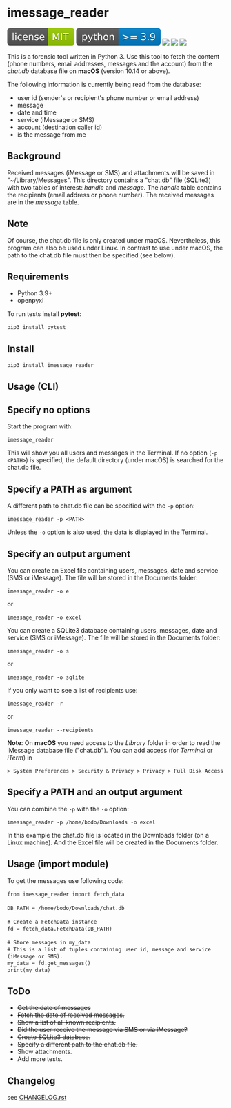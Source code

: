 # imessage_reader

![](img/license-MIT-green.svg) ![](img/python-3.9-blue.svg) ![](https://img.shields.io/github/last-commit/niftycode/imessage_reader.svg?style=flat) ![](https://img.shields.io/github/issues/niftycode/imessage_reader.svg?style=flat)  ![](https://img.shields.io/pypi/v/imessage_reader)

This is a forensic tool written in Python 3. Use this tool to fetch the content (phone numbers, email addresses, messages and the account) from the *chat.db* database file on **macOS** (version 10.14 or above).

The following information is currently being read from the database:

* user id (sender's or recipient's phone number or email address)
* message
* date and time
* service (iMessage or SMS)
* account (destination caller id)
* is the message from me

## Background

Received messages (iMessage or SMS) and attachments will be saved in "~/Library/Messages". This directory contains a "chat.db" file (SQLite3) with two tables of interest: *handle* and *message*. The *handle* table contains the recipients (email address or phone number). The received messages are in the *message* table.

## Note

Of course, the chat.db file is only created under macOS. Nevertheless, this program can also be used under Linux. In contrast to use under macOS, the path to the chat.db file must then be specified (see below).

## Requirements

* Python 3.9+
* openpyxl

To run tests install **pytest**:

    pip3 install pytest

## Install

    pip3 install imessage_reader

## Usage (CLI)

## Specify no options

Start the program with:

    imessage_reader

This will show you all users and messages in the Terminal. If no option (`-p <PATH>`) is specified, the default directory (under macOS) is searched for the chat.db file.

## Specify a PATH as argument

A different path to chat.db file can be specified with the `-p` option:

    imessage_reader -p <PATH>

Unless the `-o` option is also used, the data is displayed in the Terminal.

## Specify an output argument

You can create an Excel file containing users, messages, date and service (SMS or iMessage). The file will be stored in the
Documents folder:

    imessage_reader -o e

or

    imessage_reader -o excel

You can create a SQLite3 database containing users, messages, date and service (SMS or iMessage). The file will be stored in the Documents folder:

    imessage_reader -o s

or

    imessage_reader -o sqlite

If you only want to see a list of recipients use:

    imessage_reader -r

or

    imessage_reader --recipients

**Note**: On **macOS** you need access to the *Library* folder in order to read the iMessage database file ("chat.db"). You can add access (for *Terminal* or *iTerm*) in

    > System Preferences > Security & Privacy > Privacy > Full Disk Access

## Specify a PATH and an output argument

You can combine the `-p` with the `-o` option:

    imessage_reader -p /home/bodo/Downloads -o excel

In this example the chat.db file is located in the Downloads folder (on a Linux machine). And the Excel file will be created in the Documents folder.

## Usage (import module)

To get the messages use following code:

    from imessage_reader import fetch_data
    
    DB_PATH = /home/bodo/Downloads/chat.db
    
    # Create a FetchData instance
    fd = fetch_data.FetchData(DB_PATH)

    # Store messages in my_data
    # This is a list of tuples containing user id, message and service (iMessage or SMS).
    my_data = fd.get_messages()
    print(my_data)

## ToDo

* ~~Get the date of messages~~
* ~~Fetch the date of received messages.~~
* ~~Show a list of all known recipients.~~
* ~~Did the user receive the message via SMS or via iMessage?~~
* ~~Create SQLite3 database.~~
* ~~Specify a different path to the chat.db file.~~
* Show attachments.
* Add more tests.

## Changelog

see [CHANGELOG.rst](https://github.com/niftycode/imessage_reader/blob/master/CHANGELOG.rst)
